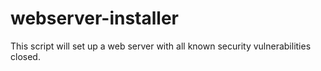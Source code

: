 # webserver-installer
This script will set up a web server with all known security vulnerabilities closed.
